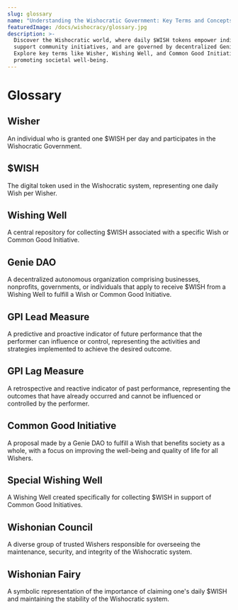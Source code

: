 ```yaml
---
slug: glossary
name: "Understanding the Wishocratic Government: Key Terms and Concepts"
featuredImage: /docs/wishocracy/glossary.jpg
description: >-
  Discover the Wishocratic world, where daily $WISH tokens empower individuals,
  support community initiatives, and are governed by decentralized Genies.
  Explore key terms like Wisher, Wishing Well, and Common Good Initiatives, all
  promoting societal well-being.
---
```


# Glossary

## Wisher

An individual who is granted one $WISH per day and participates in the Wishocratic Government.

## $WISH

The digital token used in the Wishocratic system, representing one daily Wish per Wisher.

## Wishing Well

A central repository for collecting $WISH associated with a specific Wish or Common Good Initiative.

## Genie DAO

A decentralized autonomous organization comprising businesses, nonprofits, governments, or individuals that apply to receive $WISH from a Wishing Well to fulfill a Wish or Common Good Initiative.

## GPI Lead Measure

A predictive and proactive indicator of future performance that the performer can influence or control, representing the activities and strategies implemented to achieve the desired outcome.

## GPI Lag Measure

A retrospective and reactive indicator of past performance, representing the outcomes that have already occurred and cannot be influenced or controlled by the performer.

## Common Good Initiative

A proposal made by a Genie DAO to fulfill a Wish that benefits society as a whole, with a focus on improving the well-being and quality of life for all Wishers.

## Special Wishing Well

A Wishing Well created specifically for collecting $WISH in support of Common Good Initiatives.

## Wishonian Council

A diverse group of trusted Wishers responsible for overseeing the maintenance, security, and integrity of the Wishocratic system.

## Wishonian Fairy

A symbolic representation of the importance of claiming one's daily $WISH and maintaining the stability of the Wishocratic system.
